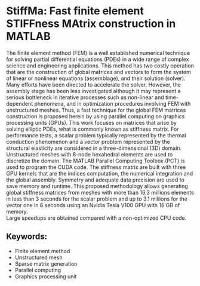 # StiffMa: Fast finite element STIFFness MAtrix construction in MATLAB

The finite element method (FEM) is a well established numerical technique for solving partial differential equations (PDEs) in a wide range of complex science and engineering applications. 
This method has two costly operation that are the construction of global matrices and vectors to form the system of linear or nonlinear equations (assemblage), and their solution (solver). 
Many efforts have been directed to accelerate the solver.
However, the assembly stage has been less investigated although it may represent a serious bottleneck in iterative processes such as non-linear and time-dependent phenomena, and in optimization procedures involving FEM with unstructured meshes. 
Thus, a fast technique for the global FEM matrices construction is proposed herein by using parallel computing on graphics processing units (GPUs).
This work focuses on matrices that arise by solving elliptic PDEs, what is commonly known as stiffness matrix.
For performance tests, a scalar problem typically represented by the thermal conduction phenomenon and a vector problem represented by the structural elasticity are considered in a three-dimensional (3D) domain. 
Unstructured meshes with 8-node hexahedral elements are used to discretize the domain.
The MATLAB Parallel Computing Toolbox (PCT) is used to program the CUDA code. 
The stiffness matrix are built with three GPU kernels that are the indices computation, the numerical integration and the global assembly.
Symmetry and adequate data precision are used to save memory and runtime.
This proposed methodology allows generating global stiffness matrices from meshes with more than 16.3 millions elements in less than 3 seconds for the scalar problem and up to 3.1 millions for the vector one in 6 seconds using an Nvidia Tesla V100 GPU with 16 GB of memory.   
Large speedups are obtained compared with a non-optimized CPU code.

## Keywords: 
+ Finite element method
+ Unstructured mesh
+ Sparse matrix generation
+ Parallel computing
+ Graphics processing unit